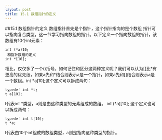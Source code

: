 ```yaml
---
layout: post
title: 15.1 数组指针的定义
---
```

##15.1 数组指针的定义
数组指针首先是个指针，这个指针指向的是个数组 指针可以指向复合类型，这一节学习指向数组的指针。以下定义一个指向数组的指针，该数组有10个int元素：

	int (*a)10;
	 和指针数组的定义
	int *[10];
相比，仅仅多了一个()括号。如何记住和区分这两种定义呢？我们可以认为\[\]比\*有更高的优先级，如果a先和\*结合则表示a是一个指针，如果a先和\[\]结合则表示a是一个数组。int \*a\[10\];这个定义可以拆成两句：


	typedef int *t;
	t a[10];

t代表int \*类型，a则是由这种类型的元素组成的数组。
	int (\*a)[10];
这个定义也可以拆成两句：

	typedef int t[10];
	t *a;

t代表由10个int组成的数组类型，a则是指向这种类型的指针。
